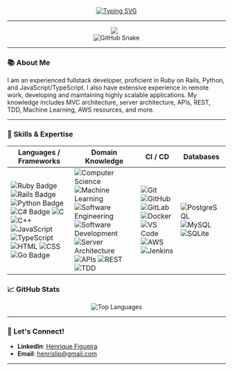 <div align="center"> 
   <a href="https://git.io/typing-svg">
      <img src="https://readme-typing-svg.herokuapp.com?font=Comic+Sans&pause=1000&color=67F76A&width=435&lines=Hi!+🐶+I'm+Henrique+Ricardo+Figueira;Software+Specialist+at+Madeira+Madeira;Open+Source+Enthusiast+and+Dog+Lover" alt="Typing SVG" />
   </a>
</div>

---

<div align="center">
   <img src="https://my-stats-weld-tau.vercel.app/api?username=HenriqueRicardoFigueira&show_icons=true&theme=dark" style="margin-right: 10px;">
</div>

<div align="center">
   <picture>
      <source media="(prefers-color-scheme: dark)" srcset="./dist/github-contribution-grid-snake-dark.svg">
      <source media="(prefers-color-scheme: light)" srcset="./dist/github-contribution-grid-snake.svg">
      <img alt="GitHub Snake" src="./dist/github--snake.svg">
   </picture>
</div>

---

### 📚 About Me

I am an experienced fullstack developer, proficient in Ruby on Rails, Python, and JavaScript/TypeScript. I also have extensive experience in remote work, developing and maintaining highly scalable applications. My knowledge includes MVC architecture, server architecture, APIs, REST, TDD, Machine Learning, AWS resources, and more.

---

### 🚀 Skills & Expertise

| **Languages / Frameworks** | **Domain Knowledge** | **CI / CD** | **Databases** |
|-----------------------------|------------------------------|-------------|---------------------|
| ![Ruby Badge](https://img.shields.io/badge/-Ruby-red?style=flat&logo=ruby&logoColor=white) ![Rails Badge](https://img.shields.io/badge/-Rails-cc0000?style=flat&logo=rubyonrails&logoColor=white) ![Python Badge](https://img.shields.io/badge/-Python-3776AB?style=flat&logo=Python&logoColor=white) ![C# Badge](https://img.shields.io/badge/-C%23-239120?style=flat&logo=csharp&logoColor=white) ![C](https://img.shields.io/badge/-C-A8B9CC?style=flat&logo=C&logoColor=white) ![C++](https://img.shields.io/badge/-C++-00599C?style=flat&logo=C%2B%2B&logoColor=white) ![JavaScript](https://img.shields.io/badge/-JavaScript-F7DF1E?style=flat&logo=javascript&logoColor=white) ![TypeScript](https://img.shields.io/badge/-TypeScript-007ACC?style=flat&logo=typescript&logoColor=white) ![HTML](https://img.shields.io/badge/-HTML-E34F26?style=flat&logo=html5&logoColor=white) ![CSS](https://img.shields.io/badge/-CSS-1572B6?style=flat&logo=css3&logoColor=white) ![Go Badge](https://img.shields.io/badge/-Go-00ADD8?style=flat&logo=go&logoColor=white) | ![Computer Science](https://img.shields.io/badge/-Computer%20Science-FAB040?style=flat&logoColor=white) ![Machine Learning](https://img.shields.io/badge/-Machine%20Learning-01D277?style=flat&logoColor=white) ![Software Engineering](https://img.shields.io/badge/-Software%20Engineering-4C8CBF?style=flat&logoColor=white) ![Software Development](https://img.shields.io/badge/-Software%20Development-FF6600?style=flat&logoColor=white) ![Server Architecture](https://img.shields.io/badge/-Server%20Architecture-007ACC?style=flat&logoColor=white) ![APIs](https://img.shields.io/badge/-APIs-FF5722?style=flat&logoColor=white) ![REST](https://img.shields.io/badge/-REST-000000?style=flat&logoColor=white) ![TDD](https://img.shields.io/badge/-TDD-6DB33F?style=flat&logoColor=white) | ![Git](https://img.shields.io/badge/-Git-F05032?style=flat&logo=git&logoColor=white) ![GitHub](https://img.shields.io/badge/-GitHub-181717?style=flat&logo=github&logoColor=white) ![GitLab](https://img.shields.io/badge/-GitLab-FC6D26?style=flat&logo=GitLab&logoColor=white) ![Docker](https://img.shields.io/badge/-Docker-2496ED?style=flat&logo=docker&logoColor=white) ![VS Code](https://img.shields.io/badge/-VS%20Code-007ACC?style=flat&logo=visual-studio-code&logoColor=white) ![AWS](https://img.shields.io/badge/-AWS-FF9900?style=flat&logo=amazon-aws&logoColor=white) ![Jenkins](https://img.shields.io/badge/-Jenkins-D24939?style=flat&logo=jenkins&logoColor=white) | ![PostgreSQL](https://img.shields.io/badge/-PostgreSQL-336791?style=flat-square&logo=postgresql&logoColor=white) ![MySQL](https://img.shields.io/badge/-MySQL-4479A1?style=flat&logo=MySQL&logoColor=white) ![SQLite](https://img.shields.io/badge/-SQLite-003B57?style=flat&logo=SQLite&logoColor=white) |

### 📈 GitHub Stats

<p align="center">
   <img src="https://github-readme-stats.vercel.app/api/top-langs/?username=HenriqueRicardoFigueira&layout=compact&theme=dark" alt="Top Languages" />
</p>

---

### 🤝 Let's Connect!

- **LinkedIn**: [Henrique Figueira](https://www.linkedin.com/in/henrique-ricardo-figueira/)
- **Email**: henrislip@gmail.com

---

